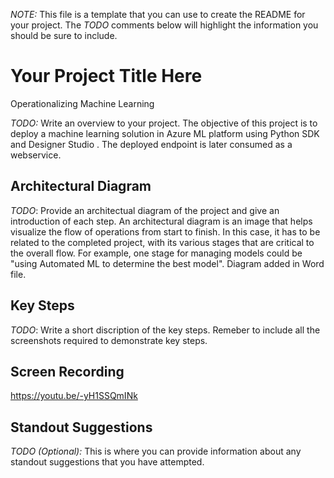 *NOTE:* This file is a template that you can use to create the README for your project. The *TODO* comments below will highlight the information you should be sure to include.


# Your Project Title Here
Operationalizing Machine Learning



*TODO:* Write an overview to your project.
The objective of this project is to deploy a machine learning solution in Azure ML platform using Python SDK and 
Designer Studio . The deployed endpoint is later consumed as a webservice.

## Architectural Diagram
*TODO*: Provide an architectual diagram of the project and give an introduction of each step. An architectural diagram is an image that helps visualize the flow of operations from start to finish. In this case, it has to be related to the completed project, with its various stages that are critical to the overall flow. For example, one stage for managing models could be "using Automated ML to determine the best model". 
Diagram added in Word file.
## Key Steps
*TODO*: Write a short discription of the key steps. Remeber to include all the screenshots required to demonstrate key steps. 

## Screen Recording

https://youtu.be/-yH1SSQmINk

## Standout Suggestions
*TODO (Optional):* This is where you can provide information about any standout suggestions that you have attempted.
